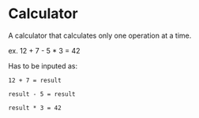# Calculator

A calculator that calculates only one operation at a time.

ex. 12 + 7 - 5 * 3 = 42

Has to be inputed as:

    12 + 7 = result

    result - 5 = result

    result * 3 = 42

